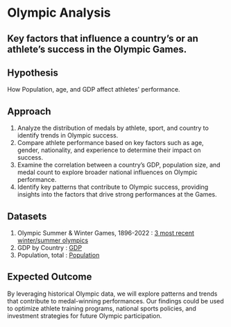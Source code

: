 # Olympic Analysis

## Key factors that influence a country’s or an athlete’s success in the Olympic Games.

## Hypothesis
How Population, age, and GDP affect athletes' performance.

## Approach
1.	Analyze the distribution of medals by athlete, sport, and country to identify trends in Olympic success.
2.	Compare athlete performance based on key factors such as age, gender, nationality, and experience to determine their impact on success.
3.	Examine the correlation between a country’s GDP, population size, and medal count to explore broader national influences on Olympic performance.
4.	Identify key patterns that contribute to Olympic success, providing insights into the factors that drive strong performances at the Games.

## Datasets
1.	Olympic Summer & Winter Games, 1896-2022 : [3 most recent winter/summer olympics](https://www.kaggle.com/datasets/piterfm/olympic-games-medals-19862018)
2.	GDP by Country : [GDP](https://data.worldbank.org/indicator/ny.gdp.mktp.cd)
3.	Population, total : [Population](https://data.worldbank.org/indicator/SP.POP.TOTL)

## Expected Outcome
By leveraging historical Olympic data, we will explore patterns and trends that contribute to medal-winning performances. Our findings could be used to optimize athlete training programs, national sports policies, and investment strategies for future Olympic participation.
